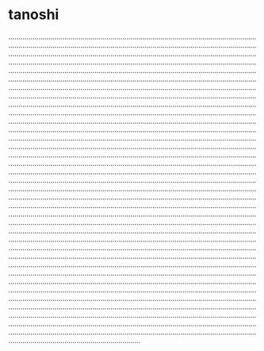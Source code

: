 # tanoshi
..................................................................................................................................................................................................................................................................................................................................................................................................................................................................................................................................................................................................................................................................................................................................................................................................................................................................................................................................................................................................................................................................................................................................................................................................................................................................................................................................................................................................................................................................................................................................................................................................................................................................................................................................................................................................................................................................................................................................................................................................................................................................................................................................................................................................................................................................................................................................................................................................................................................................................................................................................................................................................................................................................................................................................................................................................................................................................................................................................................................................................................................................................................................................................................................................................................................................................................................................................................................................................................................................................................................................................................................................................................................................................................................................................................................................................................................................................................................................................................................................................................................................................................................................................................................................................................................................................................................................................................................................................................................................................................................................................................................................................................................................................................................
